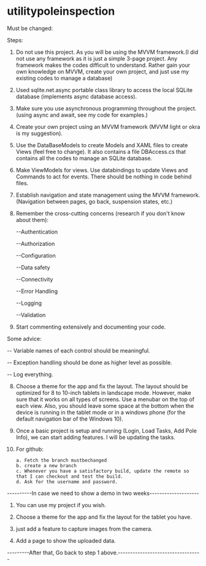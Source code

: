 # utilitypoleinspection

Must be changed:

Steps:

1. Do not use this project. As you will be using the MVVM framework.(I did not use any framework as it is just a simple 3-page project. Any framework makes the codes difficult to understand. Rather gain your own knowledge on MVVM, create your own project, and just use my existing codes to manage a database)

2. Used sqlite.net.async portable class library to access the local SQLite database (implements async database access).

3. Make sure you use asynchronous programming throughout the project. (using async and await, see my code for examples.)

2. Create your own project using an MVVM framework (MVVM light or okra is my suggestion).

3. Use the DataBaseModels to create Models and XAML files to create Views (feel free to change). It also contains a file DBAccess.cs that contains all the codes to manage an SQLite database.

4. Make ViewModels for views. Use databindings to update Views and Commands to act for events. There should be nothing in code behind files.

5. Establish navigation and state management using the MVVM framework. (Navigation between pages, go back, suspension states, etc.)

6. Remember the cross-cutting concerns (research if you don't know about them):

      --Authentication

      --Authorization

      --Configuration

      --Data safety

      --Connectivity

      --Error Handling

      --Logging

      --Validation

7. Start commenting extensively and documenting your code.

Some advice:

  -- Variable names of each control should be meaningful.

  -- Exception handling should be done as higher level as possible.

  -- Log everything.

8. Choose a theme for the app and fix the layout. The layout should be optimized for 8 to 10-inch tablets in landscape mode. However, make sure that it works on all types of screens. Use a menubar on the top of each view. Also, you should leave some space at the bottom when the device is running in the tablet mode or in a windows phone (for the default navigation bar of the Windows 10).

9. Once a basic project is setup and running (Login, Load Tasks, Add Pole Info), we can start adding features. I will be updating the tasks.

10. For github:

        a. Fetch the branch mustbechanged
        b. create a new branch
        c. Whenever you have a satisfactory build, update the remote so that I can checkout and test the build.
        d. Ask for the username and password.


----------In case we need to show a demo in two weeks--------------------

1. You can use my project if you wish.

2. Choose a theme for the app and fix the layout for the tablet you have.

3. just add a feature to capture images from the camera.

4. Add a page to show the uploaded data.


---------After that, Go back to step 1 above.----------------------------------
